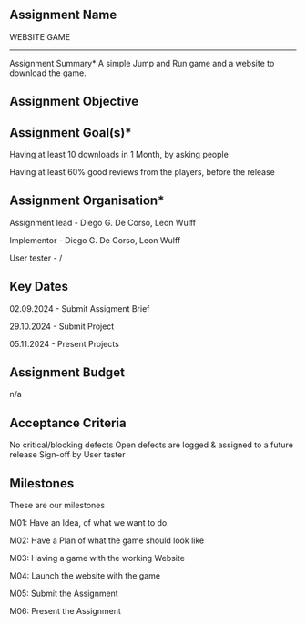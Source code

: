 ## Assignment Name 
WEBSITE GAME
<hr>
Assignment Summary*
A simple Jump and Run game and a website to download the game.

## Assignment Objective


## Assignment Goal(s)*

<p>Having at least 10 downloads in 1 Month, by asking people</p>

<p>Having at least 60% good reviews from the players, before the release</p>

## Assignment Organisation*
Assignment lead - Diego G. De Corso, Leon Wulff
<p>Implementor - Diego G. De Corso, Leon Wulff</p>
<p>User tester - /</p>

## Key Dates
<p>02.09.2024 - Submit Assigment Brief</p>
<p>29.10.2024 - Submit Project</p>
<p>05.11.2024 - Present Projects</p>

## Assignment Budget
n/a


## Acceptance Criteria
No critical/blocking defects
Open defects are logged & assigned to a future release
Sign-off by User tester

## Milestones
These are our milestones

<p>M01: Have an Idea, of what we want to do.</p> 
<p>M02: Have a Plan of what the game should look like</p> 
<p>M03: Having a game with the working Website</p> 
<p>M04: Launch the website with the game</p> 
<p>M05: Submit the Assignment</p>
<p>M06: Present the Assignment</p>




